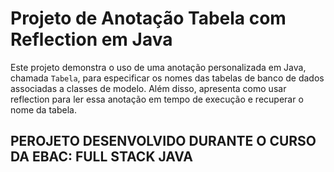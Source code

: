 # Projeto de Anotação Tabela com Reflection em Java

Este projeto demonstra o uso de uma anotação personalizada em Java, chamada `Tabela`, para especificar os nomes das tabelas de banco de dados associadas a classes de modelo. Além disso, apresenta como usar reflection para ler essa anotação em tempo de execução e recuperar o nome da tabela.


## PEROJETO DESENVOLVIDO DURANTE O CURSO DA EBAC: FULL STACK JAVA
